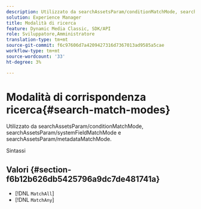 ```yaml
---
description: Utilizzato da searchAssetsParam/conditionMatchMode, searchAssetsParam/systemFieldMatchMode e searchAssetsParam/metadataMatchMode.
solution: Experience Manager
title: Modalità di ricerca
feature: Dynamic Media Classic, SDK/API
role: Sviluppatore,Amministratore
translation-type: tm+mt
source-git-commit: f6c97606d7a4209427316d7367013ad9585a5cae
workflow-type: tm+mt
source-wordcount: '33'
ht-degree: 3%

---
```



# Modalità di corrispondenza ricerca{#search-match-modes}

Utilizzato da searchAssetsParam/conditionMatchMode, searchAssetsParam/systemFieldMatchMode e searchAssetsParam/metadataMatchMode.

Sintassi

## Valori {#section-f6b12b626db5425796a9dc7de481741a}

* [!DNL `MatchAll`]
* [!DNL `MatchAny`]

